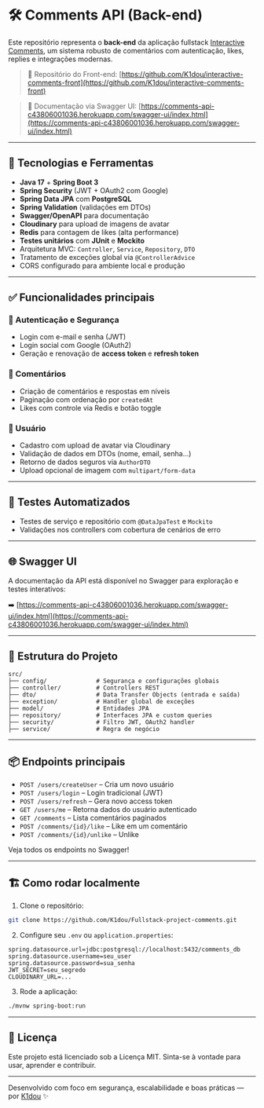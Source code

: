 # 🛠️ Comments API (Back-end)

Este repositório representa o **back-end** da aplicação fullstack [Interactive Comments](https://interactive-comments-theta-seven.vercel.app/login), um sistema robusto de comentários com autenticação, likes, replies e integrações modernas.

> 📄 Repositório do Front-end:
> [https://github.com/K1dou/interactive-comments-front](https://github.com/K1dou/interactive-comments-front)

> 📖 Documentação via Swagger UI:
> [https://comments-api-c43806001036.herokuapp.com/swagger-ui/index.html](https://comments-api-c43806001036.herokuapp.com/swagger-ui/index.html)

---

## 🚀 Tecnologias e Ferramentas

* **Java 17** + **Spring Boot 3**
* **Spring Security** (JWT + OAuth2 com Google)
* **Spring Data JPA** com **PostgreSQL**
* **Spring Validation** (validações em DTOs)
* **Swagger/OpenAPI** para documentação
* **Cloudinary** para upload de imagens de avatar
* **Redis** para contagem de likes (alta performance)
* **Testes unitários** com **JUnit** e **Mockito**
* Arquitetura MVC: `Controller`, `Service`, `Repository`, `DTO`
* Tratamento de exceções global via `@ControllerAdvice`
* CORS configurado para ambiente local e produção

---

## ✅ Funcionalidades principais

### 🔐 Autenticação e Segurança

* Login com e-mail e senha (JWT)
* Login social com Google (OAuth2)
* Geração e renovação de **access token** e **refresh token**


### 📃 Comentários

* Criação de comentários e respostas em níveis
* Paginação com ordenação por `createdAt`
* Likes com controle via Redis e botão toggle

### 👤 Usuário

* Cadastro com upload de avatar via Cloudinary
* Validação de dados em DTOs (nome, email, senha...)
* Retorno de dados seguros via `AuthorDTO`
* Upload opcional de imagem com `multipart/form-data`

---

## 🧪 Testes Automatizados

* Testes de serviço e repositório com `@DataJpaTest` e `Mockito`
* Validações nos controllers com cobertura de cenários de erro

---

## 🌐 Swagger UI

A documentação da API está disponível no Swagger para exploração e testes interativos:

➡️ [https://comments-api-c43806001036.herokuapp.com/swagger-ui/index.html](https://comments-api-c43806001036.herokuapp.com/swagger-ui/index.html)

---

## 🧱 Estrutura do Projeto

```
src/
├── config/              # Segurança e configurações globais
├── controller/          # Controllers REST
├── dto/                 # Data Transfer Objects (entrada e saída)
├── exception/           # Handler global de exceções
├── model/               # Entidades JPA
├── repository/          # Interfaces JPA e custom queries
├── security/            # Filtro JWT, OAuth2 handler
├── service/             # Regra de negócio

```

---

## 📦 Endpoints principais

* `POST /users/createUser` – Cria um novo usuário
* `POST /users/login` – Login tradicional (JWT)
* `POST /users/refresh` – Gera novo access token
* `GET /users/me` – Retorna dados do usuário autenticado
* `GET /comments` – Lista comentários paginados
* `POST /comments/{id}/like` – Like em um comentário
* `POST /comments/{id}/unlike` – Unlike

Veja todos os endpoints no Swagger!

---

## 🏗️ Como rodar localmente

1. Clone o repositório:

```bash
git clone https://github.com/K1dou/Fullstack-project-comments.git
```

2. Configure seu `.env` ou `application.properties`:

```properties
spring.datasource.url=jdbc:postgresql://localhost:5432/comments_db
spring.datasource.username=seu_user
spring.datasource.password=sua_senha
JWT_SECRET=seu_segredo
CLOUDINARY_URL=...
```

3. Rode a aplicação:

```bash
./mvnw spring-boot:run
```

---

## 💼 Licença

Este projeto está licenciado sob a Licença MIT. Sinta-se à vontade para usar, aprender e contribuir.

---

Desenvolvido com foco em segurança, escalabilidade e boas práticas — por [K1dou](https://github.com/K1dou) ✨
